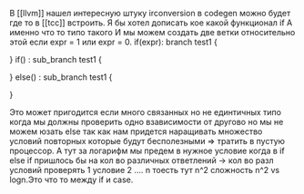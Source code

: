 В [[llvm]] нашел интересную штуку irconversion в codegen
можно будет где то в [[tcc]] встроить. Я бы хотел дописать кое какой функционал if А именно что то типо такого 
И мы можем создать две ветки относительно этой если expr = 1 или expr = 0.
if(expr): branch test1
{
	
}
if() : sub_branch test1
{

}
else() : sub_branch test1
{

}



Это может пригодится если много связанных но не единтичных типо когда мы должны проверить одно взависимости от другово но мы не можем юзать else так как нам придется наращивать множество условий повторных которые будут бесполезными => тратить в пустую процессор. А тут за логарифм мы предем в нужное условие когда в if else  if пришлось бы на кол во различных ответлений -> кол во разл условий проверять 1 условие 2 .... n тоесть тут n^2 сложность
n^2 vs logn.Это что то между if и case.